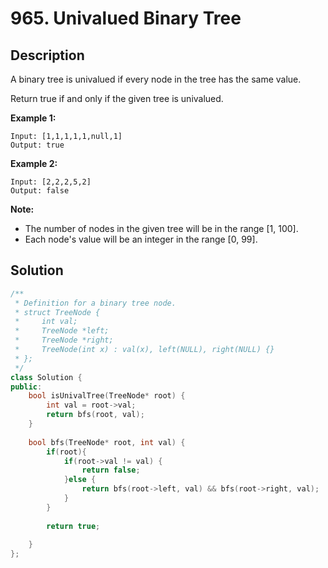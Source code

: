 # 965. Univalued Binary Tree

## Description

A binary tree is univalued if every node in the tree has the same value.

Return true if and only if the given tree is univalued.

**Example 1:**

```
Input: [1,1,1,1,1,null,1]
Output: true
```

**Example 2:**

```
Input: [2,2,2,5,2]
Output: false
```

**Note:**

- The number of nodes in the given tree will be in the range [1, 100].
- Each node's value will be an integer in the range [0, 99].

## Solution

```cpp
/**
 * Definition for a binary tree node.
 * struct TreeNode {
 *     int val;
 *     TreeNode *left;
 *     TreeNode *right;
 *     TreeNode(int x) : val(x), left(NULL), right(NULL) {}
 * };
 */
class Solution {
public:
    bool isUnivalTree(TreeNode* root) {
        int val = root->val;
        return bfs(root, val);
    }
    
    bool bfs(TreeNode* root, int val) {
        if(root){
            if(root->val != val) {
                return false;
            }else {
                return bfs(root->left, val) && bfs(root->right, val);
            }
        }
        
        return true;
        
    }
};
```